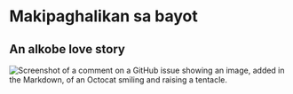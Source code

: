 # Makipaghalikan sa bayot
##  An alkobe love story
![Screenshot of a comment on a GitHub issue showing an image, added in the Markdown, of an Octocat smiling and raising a tentacle.]([https://myoctocat.com/assets/images/base-octocat.svg](https://pouch.jumpshare.com/preview/EkWuHkHMqy5P_ff_OSmuSY5Qq-0k7nQZtaJortcaMkiu2Npvw2Sw5Ym3BO6_S82N6h-niXi2RcqwvoaOggQZKz0Sraj2o0_Gq0gnbZa90HY))
